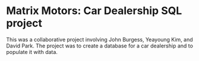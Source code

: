 # Matrix Motors: Car Dealership SQL project

This was a collaborative project involving John Burgess, Yeayoung Kim, and David Park. The project was to create a database for a car dealership and to populate it with data. 
